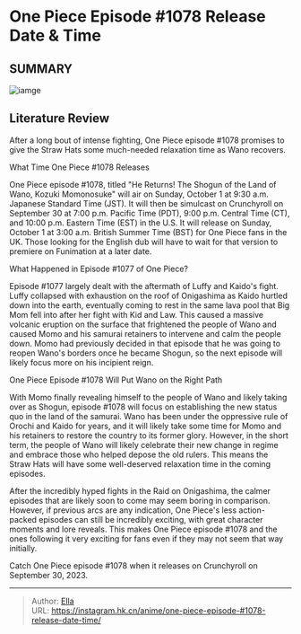 # One Piece Episode #1078 Release Date &amp; Time


## SUMMARY 

![iamge](https://static1.srcdn.com/wordpress/wp-content/uploads/2023/09/oden-in-one-piece.jpg)

## Literature Review

After a long bout of intense fighting, One Piece episode #1078 promises to give the Straw Hats some much-needed relaxation time as Wano recovers.





 What Time One Piece #1078 Releases 
          




One Piece episode #1078, titled &#34;He Returns! The Shogun of the Land of Wano, Kozuki Momonosuke&#34; will air on Sunday, October 1 at 9:30 a.m. Japanese Standard Time (JST). It will then be simulcast on Crunchyroll on September 30 at 7:00 p.m. Pacific Time (PDT), 9:00 p.m. Central Time (CT), and 10:00 p.m. Eastern Time (EST) in the U.S. It will release on Sunday, October 1 at 3:00 a.m. British Summer Time (BST) for One Piece fans in the UK. Those looking for the English dub will have to wait for that version to premiere on Funimation at a later date.



 What Happened in Episode #1077 of One Piece? 
          

Episode #1077 largely dealt with the aftermath of Luffy and Kaido&#39;s fight. Luffy collapsed with exhaustion on the roof of Onigashima as Kaido hurtled down into the earth, eventually coming to rest in the same lava pool that Big Mom fell into after her fight with Kid and Law. This caused a massive volcanic eruption on the surface that frightened the people of Wano and caused Momo and his samurai retainers to intervene and calm the people down. Momo had previously decided in that episode that he was going to reopen Wano&#39;s borders once he became Shogun, so the next episode will likely focus more on his incipient reign.






 One Piece Episode #1078 Will Put Wano on the Right Path 
          

With Momo finally revealing himself to the people of Wano and likely taking over as Shogun, episode #1078 will focus on establishing the new status quo in the land of the samurai. Wano has been under the oppressive rule of Orochi and Kaido for years, and it will likely take some time for Momo and his retainers to restore the country to its former glory. However, in the short term, the people of Wano will likely celebrate their new change in regime and embrace those who helped depose the old rulers. This means the Straw Hats will have some well-deserved relaxation time in the coming episodes.

After the incredibly hyped fights in the Raid on Onigashima, the calmer episodes that are likely soon to come may seem boring in comparison. However, if previous arcs are any indication, One Piece&#39;s less action-packed episodes can still be incredibly exciting, with great character moments and lore reveals. This makes One Piece episode #1078 and the ones following it very exciting for fans even if they may not seem that way initially.




Catch One Piece episode #1078 when it releases on Crunchyroll on September 30, 2023.



---

> Author: [Ella](https://instagram.hk.cn/)  
> URL: https://instagram.hk.cn/anime/one-piece-episode-#1078-release-date-time/  

